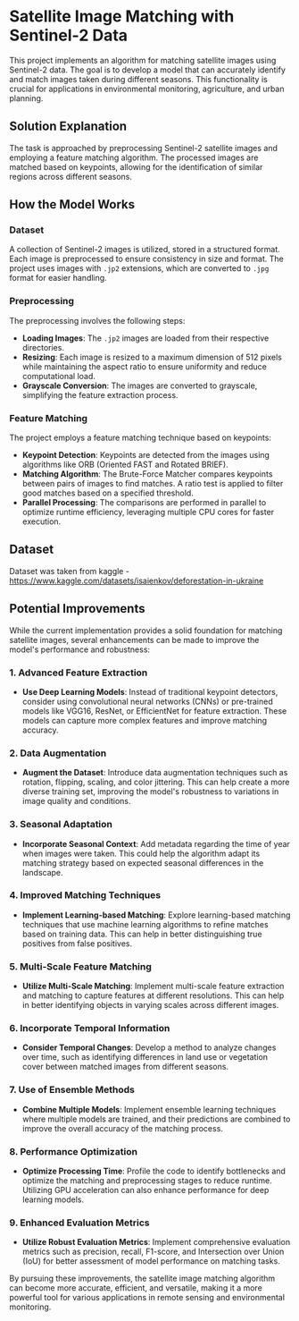 # Satellite Image Matching with Sentinel-2 Data

This project implements an algorithm for matching satellite images using Sentinel-2 data. The goal is to develop a model that can accurately identify and match images taken during different seasons. This functionality is crucial for applications in environmental monitoring, agriculture, and urban planning.

## Solution Explanation

The task is approached by preprocessing Sentinel-2 satellite images and employing a feature matching algorithm. The processed images are matched based on keypoints, allowing for the identification of similar regions across different seasons. 

## How the Model Works

### Dataset
A collection of Sentinel-2 images is utilized, stored in a structured format. Each image is preprocessed to ensure consistency in size and format. The project uses images with `.jp2` extensions, which are converted to `.jpg` format for easier handling.

### Preprocessing
The preprocessing involves the following steps:
- **Loading Images**: The `.jp2` images are loaded from their respective directories.
- **Resizing**: Each image is resized to a maximum dimension of 512 pixels while maintaining the aspect ratio to ensure uniformity and reduce computational load.
- **Grayscale Conversion**: The images are converted to grayscale, simplifying the feature extraction process.

### Feature Matching
The project employs a feature matching technique based on keypoints:
- **Keypoint Detection**: Keypoints are detected from the images using algorithms like ORB (Oriented FAST and Rotated BRIEF).
- **Matching Algorithm**: The Brute-Force Matcher compares keypoints between pairs of images to find matches. A ratio test is applied to filter good matches based on a specified threshold.
- **Parallel Processing**: The comparisons are performed in parallel to optimize runtime efficiency, leveraging multiple CPU cores for faster execution.

## Dataset
Dataset was taken from kaggle - https://www.kaggle.com/datasets/isaienkov/deforestation-in-ukraine

## Potential Improvements

While the current implementation provides a solid foundation for matching satellite images, several enhancements can be made to improve the model's performance and robustness:

### 1. Advanced Feature Extraction
- **Use Deep Learning Models**: Instead of traditional keypoint detectors, consider using convolutional neural networks (CNNs) or pre-trained models like VGG16, ResNet, or EfficientNet for feature extraction. These models can capture more complex features and improve matching accuracy.

### 2. Data Augmentation
- **Augment the Dataset**: Introduce data augmentation techniques such as rotation, flipping, scaling, and color jittering. This can help create a more diverse training set, improving the model's robustness to variations in image quality and conditions.

### 3. Seasonal Adaptation
- **Incorporate Seasonal Context**: Add metadata regarding the time of year when images were taken. This could help the algorithm adapt its matching strategy based on expected seasonal differences in the landscape.

### 4. Improved Matching Techniques
- **Implement Learning-based Matching**: Explore learning-based matching techniques that use machine learning algorithms to refine matches based on training data. This can help in better distinguishing true positives from false positives.

### 5. Multi-Scale Feature Matching
- **Utilize Multi-Scale Matching**: Implement multi-scale feature extraction and matching to capture features at different resolutions. This can help in better identifying objects in varying scales across different images.

### 6. Incorporate Temporal Information
- **Consider Temporal Changes**: Develop a method to analyze changes over time, such as identifying differences in land use or vegetation cover between matched images from different seasons.

### 7. Use of Ensemble Methods
- **Combine Multiple Models**: Implement ensemble learning techniques where multiple models are trained, and their predictions are combined to improve the overall accuracy of the matching process.

### 8. Performance Optimization
- **Optimize Processing Time**: Profile the code to identify bottlenecks and optimize the matching and preprocessing stages to reduce runtime. Utilizing GPU acceleration can also enhance performance for deep learning models.

### 9. Enhanced Evaluation Metrics
- **Utilize Robust Evaluation Metrics**: Implement comprehensive evaluation metrics such as precision, recall, F1-score, and Intersection over Union (IoU) for better assessment of model performance on matching tasks.

By pursuing these improvements, the satellite image matching algorithm can become more accurate, efficient, and versatile, making it a more powerful tool for various applications in remote sensing and environmental monitoring.




